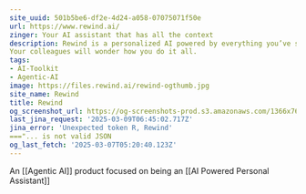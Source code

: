 ```yaml
---
site_uuid: 501b5be6-df2e-4d24-a058-07075071f50e
url: https://www.rewind.ai/
zinger: Your AI assistant that has all the context
description: Rewind is a personalized AI powered by everything you’ve seen, said, or heard.
Your colleagues will wonder how you do it all.
tags:
- AI-Toolkit
- Agentic-AI
image: https://files.rewind.ai/rewind-ogthumb.jpg
site_name: Rewind
title: Rewind
og_screenshot_url: https://og-screenshots-prod.s3.amazonaws.com/1366x768/80/false/c1e177c654aacd0bbacea62442b9804852f1d01e65c7996696162ffca5a1c365.jpeg
last_jina_request: '2025-03-09T06:45:02.717Z'
jina_error: 'Unexpected token R, Rewind'
==="... is not valid JSON
og_last_fetch: '2025-03-07T05:20:40.123Z'
---
```

An [[Agentic AI]] product focused on being an [[AI Powered Personal Assistant]]

